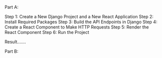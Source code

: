 Part A:

Step 1: Create a New Django Project and a New React Application
Step 2: Install Required Packages
Step 3: Build the API Endpoints in Django
Step 4: Create a React Component to Make HTTP Requests
Step 5: Render the React Component
Step 6: Run the Project 


Result.......


Part B:


